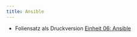 ```yaml
---
title: Ansible 
---
```


* Foliensatz als Druckversion [Einheit 06: Ansible](https://github.com/aheil/hhn-devops/raw/main/slides/devops.06.automatisierung.de.pdf)